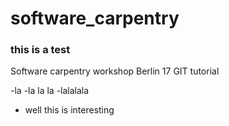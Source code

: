 # software_carpentry
### this is a test
Software carpentry workshop Berlin 17 GIT tutorial

-la
-la la la
-lalalala

* well this is interesting
